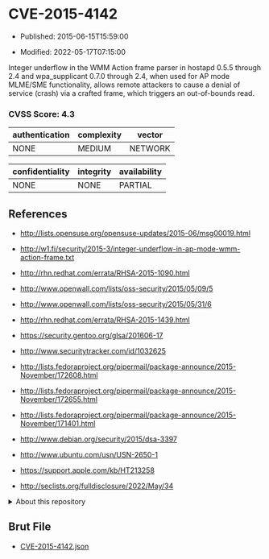 # CVE-2015-4142

- Published: 2015-06-15T15:59:00

- Modified: 2022-05-17T07:15:00

Integer underflow in the WMM Action frame parser in hostapd 0.5.5 through 2.4 and wpa_supplicant 0.7.0 through 2.4, when used for AP mode MLME/SME functionality, allows remote attackers to cause a denial of service (crash) via a crafted frame, which triggers an out-of-bounds read.

### CVSS Score: **4.3**

| authentication | complexity | vector |
| --- | --- | --- |
| NONE | MEDIUM | NETWORK |

| confidentiality | integrity | availability |
| --- | --- | --- |
| NONE | NONE | PARTIAL |

## References

* http://lists.opensuse.org/opensuse-updates/2015-06/msg00019.html

* http://w1.fi/security/2015-3/integer-underflow-in-ap-mode-wmm-action-frame.txt

* http://rhn.redhat.com/errata/RHSA-2015-1090.html

* http://www.openwall.com/lists/oss-security/2015/05/09/5

* http://www.openwall.com/lists/oss-security/2015/05/31/6

* http://rhn.redhat.com/errata/RHSA-2015-1439.html

* https://security.gentoo.org/glsa/201606-17

* http://www.securitytracker.com/id/1032625

* http://lists.fedoraproject.org/pipermail/package-announce/2015-November/172608.html

* http://lists.fedoraproject.org/pipermail/package-announce/2015-November/172655.html

* http://lists.fedoraproject.org/pipermail/package-announce/2015-November/171401.html

* http://www.debian.org/security/2015/dsa-3397

* http://www.ubuntu.com/usn/USN-2650-1

* https://support.apple.com/kb/HT213258

* http://seclists.org/fulldisclosure/2022/May/34

<details>
<summary>About this repository</summary> 

  This repository is part of the project [Live Hack CVE](https://github.com/Live-Hack-CVE). Main website can be found [www.live-hack.org](https://www.live-hack.org) 
  
  Made by [Sn0wAlice](https://github.com/Sn0wAlice) for the people that care about security and need to have a feed of the latest CVEs. Hope you enjoy it, don't forget to star the repo and follow me on [Twitter](https://twitter.com/Sn0wAlice) and [Github](https://github.com/Sn0wAlice). And that is my [personnal website](https://www.alice-snow.me/)

  - [Home Page](https://github.com/Live-Hack-CVE)
  - [Framework](https://github.com/Live-Hack-CVE/cve-framework)
  - [CVE database](https://github.com/Live-Hack-CVE/full_database)
  - [Changelog](https://github.com/Live-Hack-CVE/Changelog)
</details>

## Brut File

* [CVE-2015-4142.json](https://raw.githubusercontent.com/Live-Hack-CVE/full_database/main/cves/2015/CVE-2015-4142.json)

